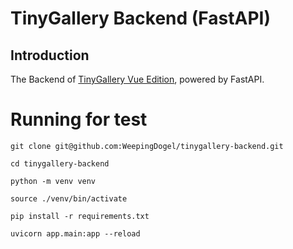 # TinyGallery Backend (FastAPI)

## Introduction
The Backend of [TinyGallery Vue Edition](https://github.com/WeepingDogel/tinygallery-vue), powered by FastAPI.


# Running for test

```commandline
git clone git@github.com:WeepingDogel/tinygallery-backend.git
```
```commandline
cd tinygallery-backend
```
```commandline
python -m venv venv
```
```commandline
source ./venv/bin/activate
```
```commandline
pip install -r requirements.txt
```
```commandline
uvicorn app.main:app --reload
```